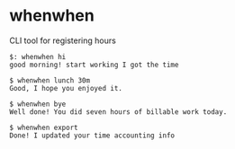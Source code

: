 # whenwhen
CLI tool for registering hours 

```
$: whenwhen hi
good morning! start working I got the time

$ whenwhen lunch 30m
Good, I hope you enjoyed it. 

$ whenwhen bye
Well done! You did seven hours of billable work today. 

$ whenwhen export
Done! I updated your time accounting info
```
